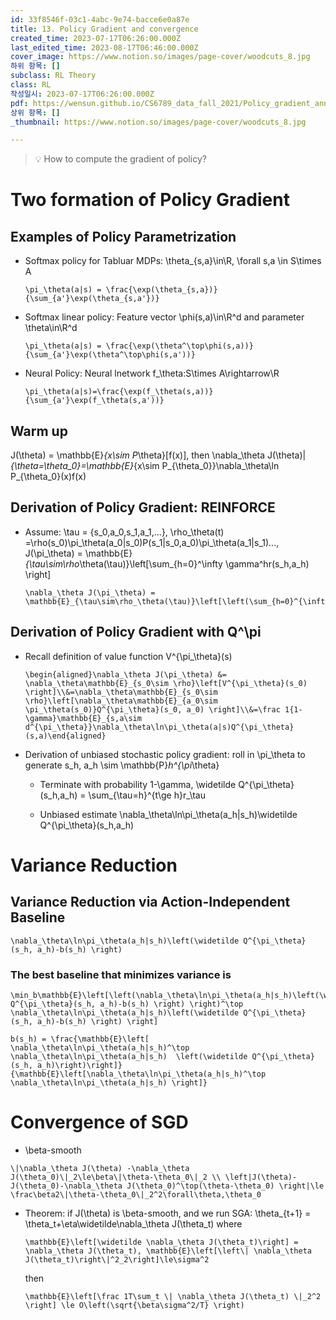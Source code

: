 ```yaml
---
id: 33f8546f-03c1-4abc-9e74-bacce6e0a87e
title: 13. Policy Gradient and convergence
created_time: 2023-07-17T06:26:00.000Z
last_edited_time: 2023-08-17T06:46:00.000Z
cover_image: https://www.notion.so/images/page-cover/woodcuts_8.jpg
하위 항목: []
subclass: RL Theory
class: RL
작성일시: 2023-07-17T06:26:00.000Z
pdf: https://wensun.github.io/CS6789_data_fall_2021/Policy_gradient_annotated.pdf
상위 항목: []
_thumbnail: https://www.notion.so/images/page-cover/woodcuts_8.jpg

---
```


> 💡 How to compute the gradient of policy?

# Two formation of Policy Gradient

## Examples of Policy Parametrization

*   Softmax policy for Tabluar MDPs: \theta\_{s,a}\in\R, \forall s,a \in S\times A

    ```undefined
    \pi_\theta(a|s) = \frac{\exp(\theta_{s,a})}{\sum_{a'}\exp(\theta_{s,a'})}
    ```

*   Softmax linear policy: Feature vector \phi(s,a)\in\R^d and parameter \theta\in\R^d

    ```undefined
    \pi_\theta(a|s) = \frac{\exp(\theta^\top\phi(s,a))}{\sum_{a'}\exp(\theta^\top\phi(s,a'))}
    ```

*   Neural Policy: Neural lnetwork f\_\theta:S\times A\rightarrow\R

    ```undefined
    \pi_\theta(a|s)=\frac{\exp(f_\theta(s,a))}{\sum_{a'}\exp(f_\theta(s,a'))}
    ```

## Warm up

J(\theta) = \mathbb{E}*{x\sim P*\theta}\[f(x)], then \nabla\_\theta J(\theta)|*{\theta=\theta\_0}=\mathbb{E}*{x\sim P\_{\theta\_0}}\nabla\_\theta\ln P\_{\theta\_0}(x)f(x)

## Derivation of Policy Gradient: REINFORCE

*   Assume: \tau = {s\_0,a\_0,s\_1,a\_1,...}, \rho\_\theta(t) =\rho(s\_0)\pi\_\theta(a\_0|s\_0)P(s\_1|s\_0,a\_0)\pi\_\theta(a\_1|s\_1)..., J(\pi\_\theta) = \mathbb{E}*{\tau\sim\rho*\theta(\tau)}\left\[\sum\_{h=0}^\infty \gamma^hr(s\_h,a\_h) \right]

    ```undefined
    \nabla_\theta J(\pi_\theta) = \mathbb{E}_{\tau\sim\rho_\theta(\tau)}\left[\left(\sum_{h=0}^{\infty}\nabla_\theta\ln\pi_\theta(a_h|s_h)\right)R(\tau)\right]
    ```

## Derivation of Policy Gradient with Q^\pi

*   Recall definition of value function V^{\pi\_\theta}(s)

    ```undefined
    \begin{aligned}\nabla_\theta J(\pi_\theta) &= \nabla_\theta\mathbb{E}_{s_0\sim \rho}\left[V^{\pi_\theta}(s_0) \right]\\&=\nabla_\theta\mathbb{E}_{s_0\sim \rho}\left[\nabla_\theta\mathbb{E}_{a_0\sim \pi_\theta(s_0)}Q^{\pi_\theta}(s_0, a_0) \right]\\&=\frac 1{1-\gamma}\mathbb{E}_{s,a\sim d^{\pi_\theta}}\nabla_\theta\ln\pi_\theta(a|s)Q^{\pi_\theta}(s,a)\end{aligned}
    ```

*   Derivation of unbiased stochastic policy gradient: roll in \pi\_\theta to generate s\_h, a\_h \sim \mathbb{P}*h^{\pi*\theta}

    *   Terminate with probability 1-\gamma, \widetilde Q^{\pi\_\theta}(s\_h,a\_h) = \sum\_{\tau=h}^{t\ge h}r\_\tau

    *   Unbiased estimate \nabla\_\theta\ln\pi\_\theta(a\_h|s\_h)\widetilde Q^{\pi\_\theta}(s\_h,a\_h)

# Variance Reduction

## Variance Reduction via Action-Independent Baseline

```undefined
\nabla_\theta\ln\pi_\theta(a_h|s_h)\left(\widetilde Q^{\pi_\theta}(s_h, a_h)-b(s_h) \right)
```

### The best baseline that minimizes variance is

```undefined
\min_b\mathbb{E}\left[\left(\nabla_\theta\ln\pi_\theta(a_h|s_h)\left(\widetilde Q^{\pi_\theta}(s_h, a_h)-b(s_h) \right) \right)^\top \nabla_\theta\ln\pi_\theta(a_h|s_h)\left(\widetilde Q^{\pi_\theta}(s_h, a_h)-b(s_h) \right) \right]
```

```undefined
b(s_h) = \frac{\mathbb{E}\left[ \nabla_\theta\ln\pi_\theta(a_h|s_h)^\top \nabla_\theta\ln\pi_\theta(a_h|s_h)  \left(\widetilde Q^{\pi_\theta}(s_h, a_h)\right)\right]}{\mathbb{E}\left[\nabla_\theta\ln\pi_\theta(a_h|s_h)^\top \nabla_\theta\ln\pi_\theta(a_h|s_h) \right]}
```

# Convergence of SGD

*   \beta-smooth

```undefined
\|\nabla_\theta J(\theta) -\nabla_\theta J(\theta_0)\|_2\le\beta\|\theta-\theta_0\|_2 \\ \left|J(\theta)-J(\theta_0)-\nabla_\theta J(\theta_0)^\top(\theta-\theta_0) \right|\le \frac\beta2\|\theta-\theta_0\|_2^2\forall\theta,\theta_0
```

*   Theorem: if J(\theta) is \beta-smooth, and we run SGA: \theta\_{t+1} = \theta\_t+\eta\widetilde\nabla\_\theta J(\theta\_t) where

    ```undefined
    \mathbb{E}\left[\widetilde \nabla_\theta J(\theta_t)\right] = \nabla_\theta J(\theta_t), \mathbb{E}\left[\left\| \nabla_\theta J(\theta_t)\right\|^2_2\right]\le\sigma^2
    ```

    then

    ```undefined
    \mathbb{E}\left[\frac 1T\sum_t \| \nabla_\theta J(\theta_t) \|_2^2 \right] \le O\left(\sqrt{\beta\sigma^2/T} \right)
    ```
